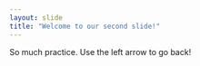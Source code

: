 ```yaml
---
layout: slide
title: "Welcome to our second slide!"
---
```

So much practice.
Use the left arrow to go back!
